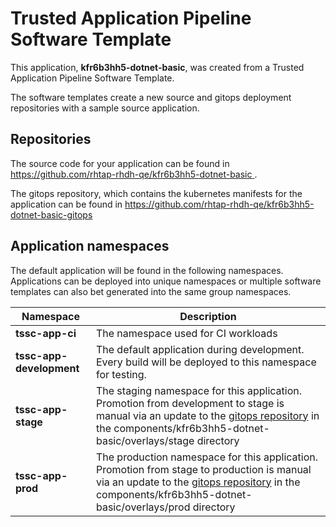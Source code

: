 # Trusted Application Pipeline Software Template

This application, **kfr6b3hh5-dotnet-basic**, was created from a Trusted Application Pipeline Software Template.

The software templates create a new source and gitops deployment repositories with a sample source application. 

## Repositories

The source code for your application can be found in [https://github.com/rhtap-rhdh-qe/kfr6b3hh5-dotnet-basic ](https://github.com/rhtap-rhdh-qe/kfr6b3hh5-dotnet-basic ).
 
The gitops repository, which contains the kubernetes manifests for the application can be found in 
[https://github.com/rhtap-rhdh-qe/kfr6b3hh5-dotnet-basic-gitops ](https://github.com/rhtap-rhdh-qe/kfr6b3hh5-dotnet-basic-gitops ) 

## Application namespaces 

The default application will be found in the following namespaces. Applications can be deployed into unique namespaces or multiple software templates can also bet generated into the same group namespaces.  

|  Namespace   |  Description   |  
| -------- | -------- |
| **tssc-app-ci** | The namespace used for CI workloads |
| **tssc-app-development** | The default application during development. Every build will be deployed to this namespace for testing. |
| **tssc-app-stage** | The staging namespace for this application. Promotion from development to stage is manual via an update to the [gitops repository](https://github.com/rhtap-rhdh-qe/kfr6b3hh5-dotnet-basic-gitops ) in the components/kfr6b3hh5-dotnet-basic/overlays/stage directory |
| **tssc-app-prod** | The production namespace for this application. Promotion from stage to production is manual via an update to the [gitops repository](https://github.com/rhtap-rhdh-qe/kfr6b3hh5-dotnet-basic-gitops ) in the components/kfr6b3hh5-dotnet-basic/overlays/prod directory |